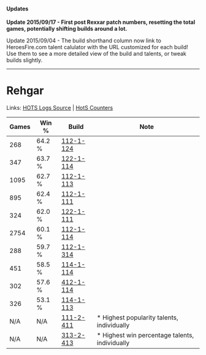 #### Updates
**Update 2015/09/17 - First post Rexxar patch numbers, resetting the total games, potentially shifting builds around a lot.**

Update 2015/09/04 - The build shorthand column now link to HeroesFire.com talent calulator with the URL customized for each build!  
Use them to see a more detailed view of the build and talents, or tweak builds slightly.

***

# Rehgar

Links: [HOTS Logs Source](https://www.hotslogs.com/Sitewide/HeroDetails?Hero=Rehgar) | [HotS Counters](http://hotscounters.com/#/hero/Rehgar)

Games  | Win %  | Build     | Note
-----  | -----  | -----     | ----
268    | 64.2 % | [112-1-124](http://www.heroesfire.com/hots/talent-calculator/rehgar#gR7a) | 
347    | 63.7 % | [122-1-114](http://www.heroesfire.com/hots/talent-calculator/rehgar#gpXw) | 
1095   | 62.7 % | [112-1-113](http://www.heroesfire.com/hots/talent-calculator/rehgar#gR7P) | 
895    | 62.4 % | [112-1-111](http://www.heroesfire.com/hots/talent-calculator/rehgar#gR7N) | 
324    | 62.0 % | [122-1-111](http://www.heroesfire.com/hots/talent-calculator/rehgar#gpXt) | 
2754   | 60.1 % | [112-1-114](http://www.heroesfire.com/hots/talent-calculator/rehgar#gR7Q) | 
288    | 59.7 % | [112-1-314](http://www.heroesfire.com/hots/talent-calculator/rehgar#gRAY) | 
451    | 58.5 % | [114-1-114](http://www.heroesfire.com/hots/talent-calculator/rehgar#gV_w) | 
302    | 57.6 % | [412-1-114](http://www.heroesfire.com/hots/talent-calculator/rehgar#rtYQ) | 
326    | 53.1 % | [114-1-113](http://www.heroesfire.com/hots/talent-calculator/rehgar#gV_v) | 
N/A    | N/A    | [111-2-411](http://www.heroesfire.com/hots/talent-calculator/rehgar#gO_R) | * Highest popularity talents, individually
N/A    | N/A    | [313-2-413](http://www.heroesfire.com/hots/talent-calculator/rehgar#o69z) | * Highest win percentage talents, individually
